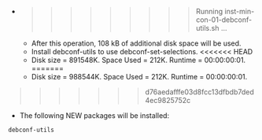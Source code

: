 * >>>>>>>>> Running inst-min-con-01-debconf-utils.sh ...
  * After this operation, 108 kB of additional disk space will be used.
  * Install debconf-utils to use debconf-set-selections.
<<<<<<< HEAD
  * Disk size = 891548K. Space Used = 212K. Runtime = 00:00:00:01.
=======
  * Disk size = 988544K. Space Used = 212K. Runtime = 00:00:00:01.
>>>>>>> d76aedafffe03d8fcc13dfbdb7ded4ec9825752c
  * The following NEW packages will be installed:
  ```bash
debconf-utils
  ```
